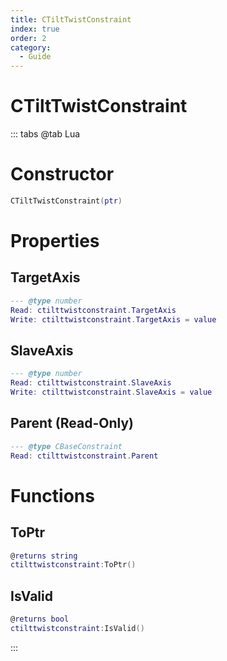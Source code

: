 ```yaml
---
title: CTiltTwistConstraint
index: true
order: 2
category:
  - Guide
---
```


# CTiltTwistConstraint

::: tabs
@tab Lua
# Constructor
```lua
CTiltTwistConstraint(ptr)
```
# Properties
## TargetAxis 
```lua
--- @type number
Read: ctilttwistconstraint.TargetAxis
Write: ctilttwistconstraint.TargetAxis = value
```
## SlaveAxis 
```lua
--- @type number
Read: ctilttwistconstraint.SlaveAxis
Write: ctilttwistconstraint.SlaveAxis = value
```
## Parent (Read-Only)
```lua
--- @type CBaseConstraint
Read: ctilttwistconstraint.Parent
```
# Functions
## ToPtr
```lua
@returns string
ctilttwistconstraint:ToPtr()
```
## IsValid
```lua
@returns bool
ctilttwistconstraint:IsValid()
```

:::